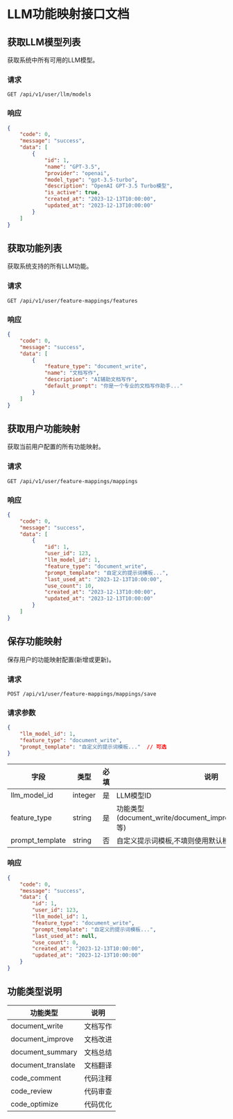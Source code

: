 # LLM功能映射接口文档

## 获取LLM模型列表

获取系统中所有可用的LLM模型。

### 请求

```http
GET /api/v1/user/llm/models
```

### 响应

```json
{
    "code": 0,
    "message": "success",
    "data": [
        {
            "id": 1,
            "name": "GPT-3.5",
            "provider": "openai",
            "model_type": "gpt-3.5-turbo",
            "description": "OpenAI GPT-3.5 Turbo模型",
            "is_active": true,
            "created_at": "2023-12-13T10:00:00",
            "updated_at": "2023-12-13T10:00:00"
        }
    ]
}
```

## 获取功能列表

获取系统支持的所有LLM功能。

### 请求

```http
GET /api/v1/user/feature-mappings/features
```

### 响应

```json
{
    "code": 0,
    "message": "success",
    "data": [
        {
            "feature_type": "document_write",
            "name": "文档写作",
            "description": "AI辅助文档写作",
            "default_prompt": "你是一个专业的文档写作助手..."
        }
    ]
}
```

## 获取用户功能映射

获取当前用户配置的所有功能映射。

### 请求

```http
GET /api/v1/user/feature-mappings/mappings
```

### 响应

```json
{
    "code": 0,
    "message": "success",
    "data": [
        {
            "id": 1,
            "user_id": 123,
            "llm_model_id": 1,
            "feature_type": "document_write",
            "prompt_template": "自定义的提示词模板...",
            "last_used_at": "2023-12-13T10:00:00",
            "use_count": 10,
            "created_at": "2023-12-13T10:00:00",
            "updated_at": "2023-12-13T10:00:00"
        }
    ]
}
```

## 保存功能映射

保存用户的功能映射配置(新增或更新)。

### 请求

```http
POST /api/v1/user/feature-mappings/mappings/save
```

### 请求参数

```json
{
    "llm_model_id": 1,
    "feature_type": "document_write",
    "prompt_template": "自定义的提示词模板..."  // 可选
}
```

| 字段 | 类型 | 必填 | 说明 |
|------|------|------|------|
| llm_model_id | integer | 是 | LLM模型ID |
| feature_type | string | 是 | 功能类型(document_write/document_improve/document_summary等) |
| prompt_template | string | 否 | 自定义提示词模板,不填则使用默认模板 |

### 响应

```json
{
    "code": 0,
    "message": "success",
    "data": {
        "id": 1,
        "user_id": 123,
        "llm_model_id": 1,
        "feature_type": "document_write",
        "prompt_template": "自定义的提示词模板...",
        "last_used_at": null,
        "use_count": 0,
        "created_at": "2023-12-13T10:00:00",
        "updated_at": "2023-12-13T10:00:00"
    }
}
```

## 功能类型说明

| 功能类型 | 说明 |
|----------|------|
| document_write | 文档写作 |
| document_improve | 文档改进 |
| document_summary | 文档总结 |
| document_translate | 文档翻译 |
| code_comment | 代码注释 |
| code_review | 代码审查 |
| code_optimize | 代码优化 |
